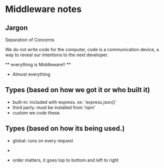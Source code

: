 # Middleware notes

## Jargon

Separation of Concerns

We do not write code for the computer, code is a communication device,
a way to reveal our intentions to the next developer.

** everything is Middleware!! **

- Almost everything

## Types (based on how we got it or who built it)

- built-in: included with express. ex: 'express.json()'
- third party: must be installed from 'npm'
- custom we code these.

## Types (based on how its being used.)

- global: runs on every request
-

- order matters, it goes top to bottom and left to right